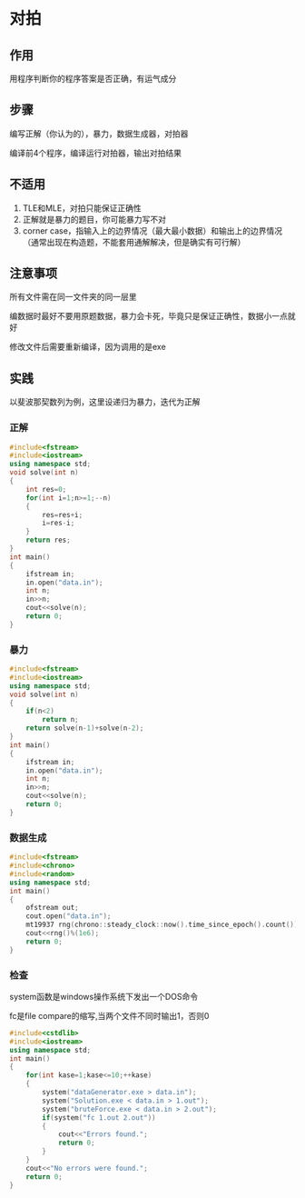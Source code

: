 # 对拍
## 作用
用程序判断你的程序答案是否正确，有运气成分
## 步骤
编写正解（你认为的），暴力，数据生成器，对拍器

编译前4个程序，编译运行对拍器，输出对拍结果
## 不适用
1. TLE和MLE，对拍只能保证正确性
2. 正解就是暴力的题目，你可能暴力写不对
3. corner case，指输入上的边界情况（最大最小数据）和输出上的边界情况（通常出现在构造题，不能套用通解解决，但是确实有可行解）
## 注意事项
所有文件需在同一文件夹的同一层里

编数据时最好不要用原题数据，暴力会卡死，毕竟只是保证正确性，数据小一点就好

修改文件后需要重新编译，因为调用的是exe
## 实践
以斐波那契数列为例，这里设递归为暴力，迭代为正解
### 正解
```cpp
#include<fstream>
#include<iostream>
using namespace std;
void solve(int n)
{
    int res=0;
    for(int i=1;n>=1;--n)
    {
        res=res+i;
        i=res-i;
    }
    return res;
}
int main()
{
    ifstream in;
    in.open("data.in");
    int n;
    in>>n;
    cout<<solve(n);
    return 0;
}
```
### 暴力
```cpp
#include<fstream>
#include<iostream>
using namespace std;
void solve(int n)
{
    if(n<2)
        return n;
    return solve(n-1)+solve(n-2);
}
int main()
{
    ifstream in;
    in.open("data.in");
    int n;
    in>>n;
    cout<<solve(n);
    return 0;
}
```
### 数据生成
```cpp
#include<fstream>
#include<chrono>
#include<random>
using namespace std;
int main()
{
    ofstream out;
    cout.open("data.in");
    mt19937 rng(chrono::steady_clock::now().time_since_epoch().count());
    cout<<rng()%(1e6);
    return 0;
}
```
### 检查
system函数是windows操作系统下发出一个DOS命令

fc是file compare的缩写,当两个文件不同时输出1，否则0
```cpp
#include<cstdlib>
#include<iostream>
using namespace std;
int main()
{
    for(int kase=1;kase<=10;++kase)
    {
        system("dataGenerator.exe > data.in");
        system("Solution.exe < data.in > 1.out");
        system("bruteForce.exe < data.in > 2.out");
        if(system("fc 1.out 2.out"))
        {
            cout<<"Errors found.";
            return 0;
        }
    }
    cout<<"No errors were found.";
    return 0;
}
```
